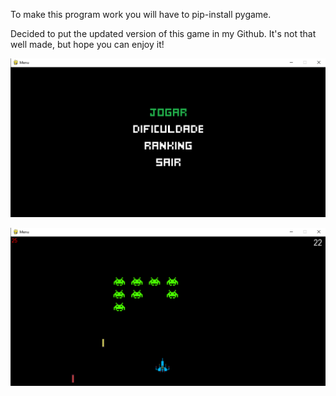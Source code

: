 To make this program work you will have to pip-install pygame.

Decided to put the updated version of this game in my Github. It's not that well made, but hope you can enjoy it!

![Here should be an Image of the game.](GameImage.png)

![It's Playable.](PlayingGame.png)